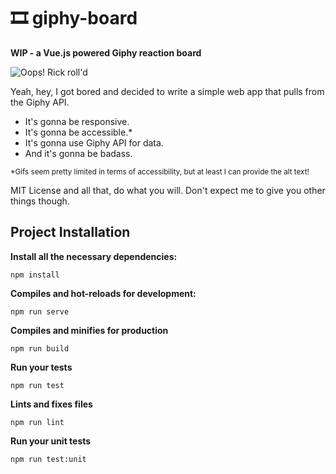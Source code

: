 # 🎞 giphy-board

**WIP - a Vue.js powered Giphy reaction board**

![Oops! Rick roll'd](https://media.giphy.com/media/5kq0GCjHA8Rwc/giphy.gif)

Yeah, hey, I got bored and decided to write a simple web app that pulls from the Giphy API.

* It's gonna be responsive.
* It's gonna be accessible.*
* It's gonna use Giphy API for data.
* And it's gonna be badass.

<sub>*Gifs seem pretty limited in terms of accessibility, but at least I can provide the alt text!</sub>

MIT License and all that, do what you will.  Don't expect me to give you other things though.

## Project Installation

**Install all the necessary dependencies:**

```
npm install
```
**Compiles and hot-reloads for development:**
```
npm run serve
```

**Compiles and minifies for production**
```
npm run build
```

**Run your tests**
```
npm run test
```

**Lints and fixes files**
```
npm run lint
```

**Run your unit tests**
```
npm run test:unit
```
